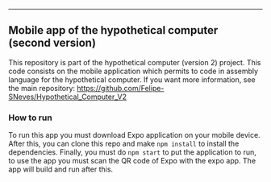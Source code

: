 ---
## Mobile app of the hypothetical computer (second version)

This repository is part of the hypothetical computer (version 2) project. This code consists on the mobile application which permits to code in assembly language for the hypothetical computer. If you want more information, see the main repository: https://github.com/Felipe-SNeves/Hypothetical_Computer_V2

### How to run

To run this app you must download Expo application on your mobile device. After this, you can clone this repo and make
```npm install```
to install the dependencies. Finally, you must do
```npm start```
to put the application to run, to use the app you must scan the QR code of Expo with the expo app. The app will build and run after this.